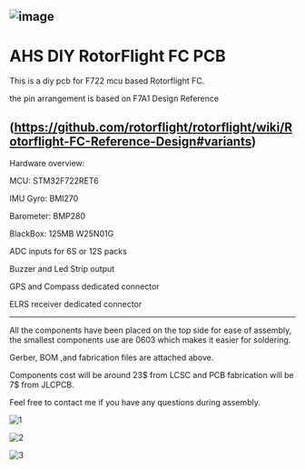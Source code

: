 ![image](https://github.com/ahmad-kassem/rotorflight-F722-diy-v1.0/assets/71368418/d722980c-21a1-41ef-9ad5-0fabcdf6b535)
------------------------------------------------------------------------------------------------------------------------

# AHS DIY RotorFlight FC PCB

This is a diy pcb for F722 mcu based Rotorflight FC. 

the pin arrangement is based on F7A1 Design Reference 

(https://github.com/rotorflight/rotorflight/wiki/Rotorflight-FC-Reference-Design#variants)
----------------------------------------------------------------------------------------------------------------------

Hardware overview:

MCU: STM32F722RET6

IMU Gyro: BMI270

Barometer: BMP280

BlackBox: 125MB W25N01G

ADC inputs for 6S or 12S packs

Buzzer and Led Strip output

GPS and Compass dedicated connector

ELRS receiver dedicated connector

-----------------------------------------

All the components have been placed on the top side for ease of assembly, the smallest components use are 0603 which makes it easier for soldering.

Gerber, BOM ,and fabrication files are attached above.

Components cost will be around 23$ from LCSC and PCB fabrication will be 7$ from JLCPCB.

Feel free to contact me if you have any questions during assembly.

![1](https://github.com/ahmad-kassem/rotorflight-F722-diy-v1.0/assets/71368418/76b7e6dd-970d-4573-adb5-84fc3c103bbd)

![2](https://github.com/ahmad-kassem/rotorflight-F722-diy-v1.0/assets/71368418/d274902f-4904-4efa-8e4f-00969f062783)

![3](https://github.com/ahmad-kassem/rotorflight-F722-diy-v1.0/assets/71368418/d96d9c48-6d3d-4b61-b305-edcbcebf34c5)
